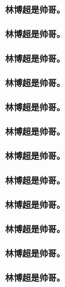 # 林博超是帅哥。
# 林博超是帅哥。
# 林博超是帅哥。
# 林博超是帅哥。
# 林博超是帅哥。
# 林博超是帅哥。
# 林博超是帅哥。
# 林博超是帅哥。
# 林博超是帅哥。
# 林博超是帅哥。
# 林博超是帅哥。
# 林博超是帅哥。

